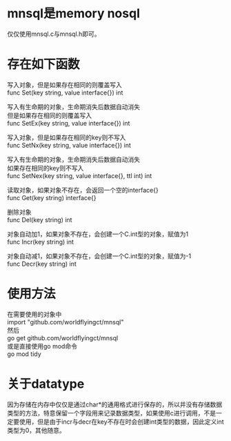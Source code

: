 # mnsql是memory nosql
仅仅使用mnsql.c与mnsql.h即可。  

# 存在如下函数
写入对象，但是如果存在相同的则覆盖写入  
func Set(key string, value interface{}) int  

写入有生命期的对象，生命期消失后数据自动消失  
但是如果存在相同的则覆盖写入  
func SetEx(key string, value interface{}) int  

写入对象，但是如果存在相同的key则不写入  
func SetNx(key string, value interface{}) int  

写入有生命期的对象，生命期消失后数据自动消失  
如果存在相同的key则不写入  
func SetNex(key string, value interface{}, ttl int) int  

读取对象，如果对象不存在，会返回一个空的interface{}  
func Get(key string) interface{}  

删除对象  
func Del(key string) int  

对象自动加1，如果对象不存在，会创建一个C.int型的对象，赋值为1  
func Incr(key string) int  

对象自动减1，如果对象不存在，会创建一个C.int型的对象，赋值为-1  
func Decr(key string) int  

# 使用方法  
在需要使用的对象中  
import "github.com/worldflyingct/mnsql"  
然后  
go get github.com/worldflyingct/mnsql  
或是直接使用go mod命令  
go mod tidy  

# 关于datatype
因为存储在内存中仅仅是通过char*的通用格式进行保存的，所以并没有存储数据类型的方法，特意保留一个字段用来记录数据类型，如果使用c进行调用，不是一定要使用，但是由于incr与decr在key不存在时会创建int类型的数据，因此定义int类型为0，其他随意。  